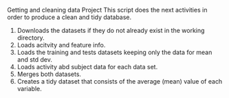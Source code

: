 Getting and cleaning data Project
This script does the next activities in order to produce a clean and tidy database.
1. Downloads the datasets if they do not already exist in the working directory.
2. Loads acitvity and feature info.
3. Loads the training and tests datasets keeping only the data for mean and std dev. 
4. Loads activity abd subject data for each data set.
5. Merges both datasets.
6. Creates a tidy dataset that consists of the average (mean) value of each variable.
